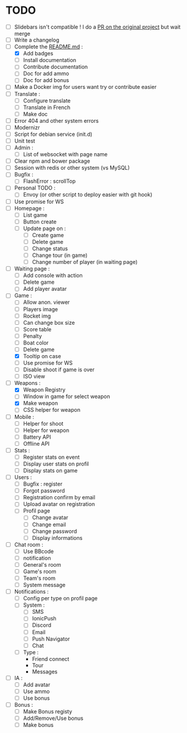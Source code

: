 TODO
====

- [ ] Slidebars isn't compatible ! I do a [PR on the original project](https://github.com/adchsm/Slidebars/pull/264) but wait merge 
- [ ] Write a changelog
- [ ] Complete the [README.md](README) :
    - [X] Add badges
    - [ ] Install documentation
    - [ ] Contribute documentation
    - [ ] Doc for add ammo
    - [ ] Doc for add bonus
- [ ] Make a Docker img for users want try or contribute easier
- [ ] Translate :
    - [ ] Configure translate
    - [ ] Translate in French
    - [ ] Make doc
- [ ] Error 404 and other system errors
- [ ] Modernizr
- [ ] Script for debian service (init.d)
- [ ] Unit test
- [ ] Admin :
    - [ ] List of websocket with page name
- [ ] Clear npm and bower package
- [ ] Session with redis or other system (vs MySQL)
- [ ] Bugfix :
    - [ ] FlashError : scrollTop
- [ ] Personal TODO : 
    - [ ] Envoy (or other script to deploy easier with git hook) 
- [ ] Use promise for WS
- [ ] Homepage :
    - [ ] List game
    - [ ] Button create
    - [ ] Update page on :
        - [ ] Create game
        - [ ] Delete game
        - [ ] Change status
        - [ ] Change tour (in game)
        - [ ] Change number of player (in waiting page)
- [ ] Waiting page :
    - [ ] Add console with action
    - [ ] Delete game
    - [ ] Add player avatar
- [ ] Game :
    - [ ] Allow anon. viewer
    - [ ] Players image
    - [ ] Rocket img
    - [ ] Can change box size
    - [ ] Score table
    - [ ] Penalty
    - [ ] Boat color
    - [ ] Delete game
    - [X] Tooltip on case
    - [ ] Use promise for WS
    - [ ] Disable shoot if game is over
    - [ ] ISO view
- [ ] Weapons :
    - [X] Weapon Registry
    - [ ] Window in game for select weapon
    - [X] Make weapon
    - [ ] CSS helper for weapon
- [ ] Mobile :
    - [ ] Helper for shoot
    - [ ] Helper for weapon
    - [ ] Battery API
    - [ ] Offline API
- [ ] Stats :
    - [ ] Register stats on event
    - [ ] Display user stats on profil
    - [ ] Display stats on game
- [ ] Users :
    - [ ] Bugfix : register
    - [ ] Forgot password
    - [ ] Registration confirm by email
    - [ ] Upload avatar on registration
    - [ ] Profil page
        - [ ] Change avatar
        - [ ] Change email
        - [ ] Change password
        - [ ] Display informations
- [ ] Chat room :
    - [ ] Use BBcode
    - [ ] notification
    - [ ] General's room
    - [ ] Game's room
    - [ ] Team's room
    - [ ] System message
- [ ] Notifications :
    - [ ] Config per type on profil page
    - [ ] System :
        - [ ] SMS
        - [ ] IonicPush
        - [ ] Discord
        - [ ] Email
        - [ ] Push Navigator
        - [ ] Chat
    - [ ] Type :
        - Friend connect
        - Tour
        - Messages
- [ ] IA :
    - [ ] Add avatar
    - [ ] Use ammo
    - [ ] Use bonus
- [ ] Bonus :
    - [ ] Make Bonus registy
    - [ ] Add/Remove/Use bonus
    - [ ] Make bonus
